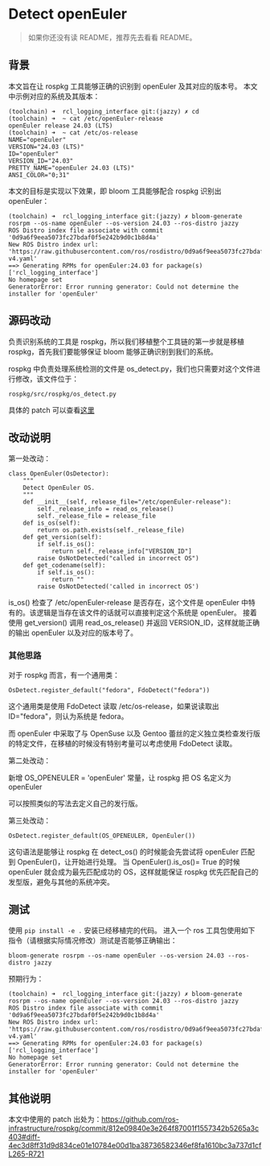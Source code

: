 # Detect openEuler

> 如果你还没有读 README，推荐先去看看 README。

## 背景

本文旨在让 rospkg 工具能够正确的识别到 openEuler 及其对应的版本号。
本文中示例对应的系统及其版本：

```
(toolchain) ➜  rcl_logging_interface git:(jazzy) ✗ cd
(toolchain) ➜  ~ cat /etc/openEuler-release
openEuler release 24.03 (LTS)
(toolchain) ➜  ~ cat /etc/os-release
NAME="openEuler"
VERSION="24.03 (LTS)"
ID="openEuler"
VERSION_ID="24.03"
PRETTY_NAME="openEuler 24.03 (LTS)"
ANSI_COLOR="0;31"
```
本文的目标是实现以下效果，即 bloom 工具能够配合 rospkg 识别出 openEuler：

```
(toolchain) ➜  rcl_logging_interface git:(jazzy) ✗ bloom-generate rosrpm --os-name openEuler --os-version 24.03 --ros-distro jazzy
ROS Distro index file associate with commit '0d9a6f9eea5073fc27bdaf0f5e242b9d0c1b8d4a'
New ROS Distro index url: 'https://raw.githubusercontent.com/ros/rosdistro/0d9a6f9eea5073fc27bdaf0f5e242b9d0c1b8d4a/index-v4.yaml'
==> Generating RPMs for openEuler:24.03 for package(s) ['rcl_logging_interface']
No homepage set
GeneratorError: Error running generator: Could not determine the installer for 'openEuler'
```

## 源码改动

负责识别系统的工具是 rospkg，所以我们移植整个工具链的第一步就是移植 rospkg，首先我们要能够保证 bloom 能够正确识别到我们的系统。

rospkg 中负责处理系统检测的文件是 os_detect.py，我们也只需要对这个文件进行修改，该文件位于：

```
rospkg/src/rospkg/os_detect.py
```

具体的 patch 可以查看[这里](https://github.com/Sebastianhayashi/rospkg/commit/0ed4a19f12a065f8fea21cc540abf4c9b4c6f25b)

## 改动说明

第一处改动：

```
class OpenEuler(OsDetector):
    """
    Detect OpenEuler OS.
    """
    def __init__(self, release_file="/etc/openEuler-release"):
        self._release_info = read_os_release()
        self._release_file = release_file
    def is_os(self):
        return os.path.exists(self._release_file)
    def get_version(self):
        if self.is_os():
            return self._release_info["VERSION_ID"]
        raise OsNotDetected("called in incorrect OS")
    def get_codename(self):
        if self.is_os():
            return ""
        raise OsNotDetected('called in incorrect OS')
```

is_os() 检查了 /etc/openEuler-release 是否存在，这个文件是 openEuler 中特有的。该逻辑是当存在该文件的话就可以直接判定这个系统是 openEuler。
接着使用 get_version() 调用 read_os_release() 并返回 VERSION_ID，这样就能正确的输出 openEuler 以及对应的版本号了。

### 其他思路

对于 rospkg 而言，有一个通用类：

```
OsDetect.register_default("fedora", FdoDetect("fedora"))
```
这个通用类是使用 FdoDetect 读取 /etc/os-release，如果说读取出 ID="fedora"，则认为系统是 fedora。

而 openEuler 中采取了与 OpenSuse 以及 Gentoo 蕾丝的定义独立类检查发行版的特定文件，在移植的时候没有特别考量可以考虑使用 FdoDetect 读取。

第二处改动：

新增 OS_OPENEULER = 'openEuler' 常量，让 rospkg 把 OS 名定义为 openEuler

可以按照类似的写法去定义自己的发行版。

第三处改动：

```
OsDetect.register_default(OS_OPENEULER, OpenEuler())
```

这句语法是能够让 rospkg 在 detect_os() 的时候能会先尝试将 openEuler 匹配到 OpenEuler()，让开始进行处理。
当 OpenEuler().is_os()= True 的时候 openEuler 就会成为最先匹配成功的 OS，这样就能保证 rospkg 优先匹配自己的发型版，避免与其他的系统冲突。

## 测试

使用 `pip install -e .` 安装已经移植完的代码。
进入一个 ros 工具包使用如下指令（请根据实际情况修改）测试是否能够正确输出：
```
bloom-generate rosrpm --os-name openEuler --os-version 24.03 --ros-distro jazzy
```
预期行为：

```
(toolchain) ➜  rcl_logging_interface git:(jazzy) ✗ bloom-generate rosrpm --os-name openEuler --os-version 24.03 --ros-distro jazzy
ROS Distro index file associate with commit '0d9a6f9eea5073fc27bdaf0f5e242b9d0c1b8d4a'
New ROS Distro index url: 'https://raw.githubusercontent.com/ros/rosdistro/0d9a6f9eea5073fc27bdaf0f5e242b9d0c1b8d4a/index-v4.yaml'
==> Generating RPMs for openEuler:24.03 for package(s) ['rcl_logging_interface']
No homepage set
GeneratorError: Error running generator: Could not determine the installer for 'openEuler'
```

## 其他说明

本文中使用的 patch 出处为：https://github.com/ros-infrastructure/rospkg/commit/812e09840e3e264f87001f1557342b5265a3c403#diff-4ec3d8ff31d9d834ce01e10784e00d1ba38736582346ef8fa1610bc3a737d1cfL265-R721



